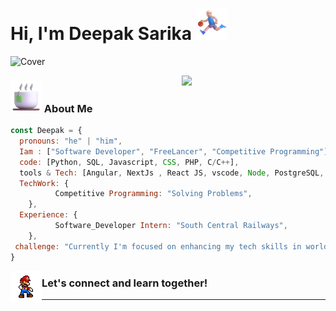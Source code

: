 # Hi, I'm Deepak Sarika <img src="run.png" width="50">

![Cover](Profile1/coverImg.gif)

<img align='right' src="https://user-images.githubusercontent.com/74038190/229223156-0cbdaba9-3128-4d8e-8719-b6b4cf741b67.gif" width="230">
<!-- <img align='right' src="python.gif" width="33">
<img align='right' src="vs.gif" width="30">
<img align='right' src="react.gif" width="30">
<img align='right' src="Profile2/django.png" width="30"> -->

### <img src="cofi.png" width="50"> About Me

```javascript
const Deepak = {
  pronouns: "he" | "him",
  Iam : ["Software Developer", "FreeLancer", "Competitive Programming"],
  code: [Python, SQL, Javascript, CSS, PHP, C/C++],
  tools & Tech: [Angular, NextJs , React JS, vscode, Node, PostgreSQL, MongoDB, ReactNative, Git, VueJS, Postman],
  TechWork: {
          Competitive Programming: "Solving Problems",
    },
  Experience: {
          Software_Developer Intern: "South Central Railways",
    },
 challenge: "Currently I'm focused on enhancing my tech skills in world of complex web applications"
}
```

<img align='left' src="dance.gif" width="50">
<h3>Let's connect and learn together!</h3>
<hr>
